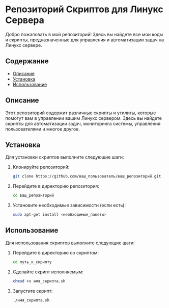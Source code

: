 # Репозиторий Скриптов для Линукс Сервера

Добро пожаловать в мой репозиторий! Здесь вы найдете все мои коды и скрипты, предназначенные для управления и автоматизации задач на Линукс сервере.

## Содержание

- [Описание](#описание)
- [Установка](#установка)
- [Использование](#использование)

## Описание

Этот репозиторий содержит различные скрипты и утилиты, которые помогут вам в управлении вашим Линукс сервером. Здесь вы найдете скрипты для автоматизации задач, мониторинга системы, управления пользователями и многое другое.

## Установка

Для установки скриптов выполните следующие шаги:

1. Клонируйте репозиторий:
   ```bash
   git clone https://github.com/ваш_пользователь/ваш_репозиторий.git
   ```
2. Перейдите в директорию репозитория:
   ```bash
   cd ваш_репозиторий
   ```
3. Установите необходимые зависимости (если есть):
   ```bash
   sudo apt-get install <необходимые_пакеты>
   ```

## Использование

Для использования скриптов выполните следующие шаги:

1. Перейдите в директорию со скриптом:
   ```bash
   cd путь_к_скрипту
   ```
2. Сделайте скрипт исполняемым:
   ```bash
   chmod +x имя_скрипта.sh
   ```
3. Запустите скрипт:
   ```bash
   ./имя_скрипта.sh
   ```
